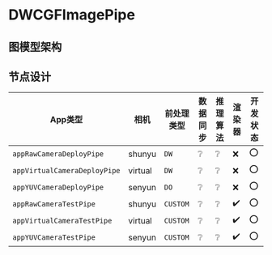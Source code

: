 # DWCGFImagePipe

## 图模型架构

<!--
:heavy_check_mark:
:x:
:grey_question:
complete list: https://gist.github.com/rxaviers/7360908
 -->
## 节点设计

| App类型           | 相机      | 前处理类型 | 数据同步 | 推理算法 |  渲染器 | 开发状态    |
|------------------ |-----------|--------|---------|-------------|----|-----------|
| `appRawCameraDeployPipe`  | shunyu |  `DW`     | :grey_question:  |  :grey_question:  |  :x:  | :o: |
| `appVirtualCameraDeployPipe` | virtual |  `DW`    | :grey_question:  |  :grey_question:  |  :x:  | :o: |
| `appYUVCameraDeployPipe` | senyun  |  `DO`     | :grey_question: | :grey_question:  |  :x: | :o: |
| `appRawCameraTestPipe` | shunyu  |  `CUSTOM`  | :grey_question: | :grey_question:  |  :heavy_check_mark: | :o: |
| `appVirtualCameraTestPipe` | virtual |  `CUSTOM`  | :grey_question: | :grey_question:  |  :heavy_check_mark: | :o: |
| `appYUVCameraTestPipe` | senyun  |  `CUSTOM`  | :grey_question: | :grey_question:  |  :heavy_check_mark: | :o: |
